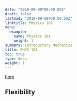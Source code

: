 ```yaml
---
date: "2018-09-09T00:00:00Z"
draft: false
lastmod: "2018-09-09T00:00:00Z"
linktitle: Physics 101
menu:
  example:
    name: Physics 101
    weight: 1
summary: Introductory Mechanics
title: PHYS 101
toc: true
type: docs
weight: 1
---
```


 

<a href="/ChSlides" target="_blank">here</a>

## Flexibility






